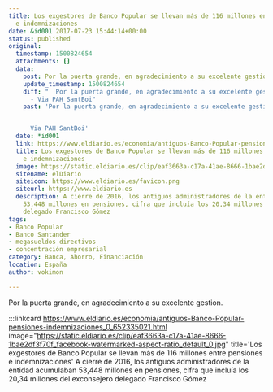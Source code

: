 ```yaml
---
title: Los exgestores de Banco Popular se llevan más de 116 millones entre pensiones
  e indemnizaciones
date: &id001 2017-07-23 15:44:14+00:00
status: published
original:
  timestamp: 1500824654
  attachments: []
  data:
    post: Por la puerta grande, en agradecimiento a su excelente gestion.
    update_timestamp: 1500824654
    diff: "  Por la puerta grande, en agradecimiento a su excelente gestion.\n- \n\
      - Via PAH SantBoi"
    past: 'Por la puerta grande, en agradecimiento a su excelente gestion.


      Via PAH SantBoi'
  date: *id001
  link: https://www.eldiario.es/economia/antiguos-Banco-Popular-pensiones-indemnizaciones_0_652335021.html
  title: Los exgestores de Banco Popular se llevan más de 116 millones entre pensiones
    e indemnizaciones
  image: https://static.eldiario.es/clip/eaf3663a-c17a-41ae-8666-1bae2df3f70f_facebook-watermarked-aspect-ratio_default_0.jpg
  sitename: elDiario
  siteicon: https://www.eldiario.es/favicon.png
  siteurl: https://www.eldiario.es
  description: A cierre de 2016, los antiguos administradores de la entidad acumulaban
    53,448 millones en pensiones, cifra que incluía los 20,34 millones del exconsejero
    delegado Francisco Gómez
tags:
- Banco Popular
- Banco Santander
- megasueldos directivos
- concentración empresarial
category: Banca, Ahorro, Financiación
location: España
author: vokimon

---
```

Por la puerta grande, en agradecimiento a su excelente gestion.

:::linkcard https://www.eldiario.es/economia/antiguos-Banco-Popular-pensiones-indemnizaciones_0_652335021.html image="https://static.eldiario.es/clip/eaf3663a-c17a-41ae-8666-1bae2df3f70f_facebook-watermarked-aspect-ratio_default_0.jpg" title='Los exgestores de Banco Popular se llevan más de 116 millones entre pensiones e indemnizaciones'
    A cierre de 2016, los antiguos administradores de la entidad acumulaban 53,448 millones en pensiones, cifra que incluía los 20,34 millones del exconsejero delegado Francisco Gómez

